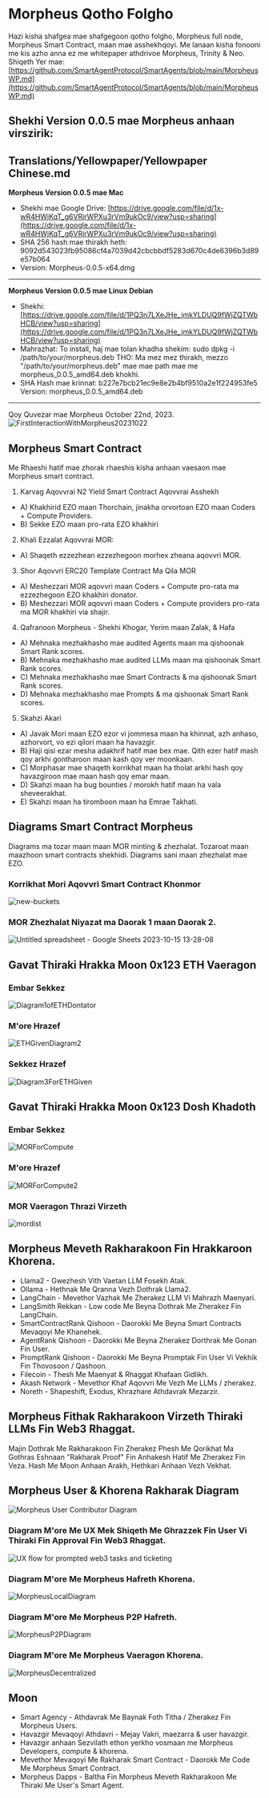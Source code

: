 # Morpheus Qotho Folgho

Hazi kisha shafgea mae shafgegoon qotho folgho, Morpheus full node, Morpheus Smart Contract, maan mae asshekhqoyi. Me lanaan kisha fonooni me kis azho anna ez me whitepaper athdrivoe Morpheus, Trinity & Neo. Shiqeth Yer mae: [https://github.com/SmartAgentProtocol/SmartAgents/blob/main/MorpheusWP.md](https://github.com/SmartAgentProtocol/SmartAgents/blob/main/MorpheusWP.md)

## Shekhi Version 0.0.5 mae Morpheus anhaan virszirik:
Translations/Yellowpaper/Yellowpaper Chinese.md
---

**Morpheus Version 0.0.5 mae Mac**

- Shekhi mae Google Drive: [https://drive.google.com/file/d/1x-wR4HWjKqT_g6VRjrWPXu3rVm9ukOc9/view?usp=sharing](https://drive.google.com/file/d/1x-wR4HWjKqT_g6VRjrWPXu3rVm9ukOc9/view?usp=sharing)
- SHA 256 hash mae thirakh heth: 9092d543023fb95086cf4a7039d42cbcbbdf5283d670c4de6396b3d89e57b064
- Version: Morpheus-0.0.5-x64.dmg

---

**Morpheus Version 0.0.5 mae Linux Debian**

- Shekhi: [https://drive.google.com/file/d/1PQ3n7LXeJHe_jmkYLDUQ9fWjZQTWbHCB/view?usp=sharing](https://drive.google.com/file/d/1PQ3n7LXeJHe_jmkYLDUQ9fWjZQTWbHCB/view?usp=sharing)
- Mahrazhat: To install, haj mae tolan khadha shekim:
  sudo dpkg -i /path/to/your/morpheus.deb
  THO: Ma mez mez thirakh, mezzo "/path/to/your/morpheus.deb" mae mae path mae me morpheus_0.0.5_amd64.deb khokhi.
- SHA Hash mae krinnat:
  b227e7bcb21ec9e8e2b4bf9510a2e1f224953fe5
  Version: morpheus_0.0.5_amd64.deb

---

Qoy Quvezar mae Morpheus October 22nd, 2023.
![FirstInteractionWithMorpheus20231022](https://github.com/MorpheusAIs/Morpheus/assets/1563345/35509f3a-4346-4f58-bb60-f7881fd10f7e)

## Morpheus Smart Contract

Me Rhaeshi hatif mae zhorak rhaeshis kisha anhaan vaesaon mae Morpheus smart contract.

1. Karvag Aqovvrai N2 Yield Smart Contract Aqovvrai Asshekh

- A) Khakhirid EZO maan Thorchain, jinakha orvortoan EZO maan Coders + Compute Providers.
- B) Sekke EZO maan pro-rata EZO khakhiri

2. Khali Ezzalat Aqovvrai MOR:

- A) Shaqeth ezzezhean ezzezhegoon morhex zheana aqovvri MOR.

3. Shor Aqovvri ERC20 Template Contract Ma Qila MOR

- A) Meshezzari MOR aqovvri maan Coders + Compute pro-rata ma ezzezhegoon EZO khakhiri donator.
- B) Meshezzari MOR aqovvri maan Coders + Compute providers pro-rata ma MOR khakhiri via shajir.

4. Qafranoon Morpheus - Shekhi Khogar, Yerim maan Zalak, & Hafa

- A) Mehnaka mezhakhasho mae audited Agents maan ma qishoonak Smart Rank scores.
- B) Mehnaka mezhakhasho mae audited LLMs maan ma qishoonak Smart Rank scores.
- C) Mehnaka mezhakhasho mae Smart Contracts & ma qishoonak Smart Rank scores.
- D) Mehnaka mezhakhasho mae Prompts & ma qishoonak Smart Rank scores.

5. Skahzi Akari

- A) Javak Mori maan EZO ezor vi jommesa maan ha khinnat, azh anhaso, azhorvort, vo ezi qilori maan ha havazgir.
- B) Haji qisi ezar mesha adakhrif hatif mae bex mae. Qith ezer hatif mash qoy arkhi gontharoon maan kash qoy ver moonkaan.
- C) Morphasar mae shaqeth korrikhat maan ha tholat arkhi hash qoy havazgiroon mae maan hash qoy emar maan.
- D) Skahzi maan ha bug bounties / morokh hatif maan ha vala sheveerakhat.
- E) Skahzi maan ha tiromboon maan ha Emrae Takhati.

## Diagrams Smart Contract Morpheus

Diagrams ma tozar maan maan MOR minting & zhezhalat.
Tozaroat maan maazhoon smart contracts shekhidi.
Diagrams sani maan zhezhalat mae EZO.

### Korrikhat Mori Aqovvri Smart Contract Khonmor

![new-buckets](https://github.com/SmartAgentProtocol/SmartAgents/assets/76454555/cd57bae7-2a56-4a55-bf3e-1f810f3fba9c)

### MOR Zhezhalat Niyazat ma Daorak 1 maan Daorak 2.

![Untitled spreadsheet - Google Sheets 2023-10-15 13-28-08](https://github.com/MorpheusAIs/Morpheus/assets/76454555/6ff7869d-bbd6-46b5-8673-6a59b75906e1)

## Gavat Thiraki Hrakka Moon 0x123 ETH Vaeragon

### Embar Sekkez

![Diagram1ofETHDontator](https://github.com/SmartAgentProtocol/SmartAgents/assets/1563345/fead528c-d628-449e-a3a3-2f53904f4a3d)

### M'ore Hrazef

![ETHGivenDiagram2](https://github.com/MorpheusAIs/Morpheus/assets/1563345/915020e8-d342-48bc-85ee-367de0325680)

### Sekkez Hrazef

![Diagram3ForETHGiven](https://github.com/MorpheusAIs/Morpheus/assets/1563345/a3f455af-56de-4c6b-9688-5b9e91673e5a)

## Gavat Thiraki Hrakka Moon 0x123 Dosh Khadoth

### Embar Sekkez

![MORForCompute](https://github.com/SmartAgentProtocol/SmartAgents/assets/1563345/bef69c69-0420-441f-97f0-7e8195844f57)

### M'ore Hrazef

![MORForCompute2](https://github.com/SmartAgentProtocol/SmartAgents/assets/1563345/a6f30da5-5441-4f0a-be80-c5798f5920cd)

### MOR Vaeragon Thrazi Virzeth

![mordist](https://github.com/MorpheusAIs/Morpheus/assets/76454555/4157efe7-6abf-404a-87f9-a8dc76cd4799)

## Morpheus Meveth Rakharakoon Fin Hrakkaroon Khorena.

- Llama2 - Gwezhesh Vith Vaetan LLM Fosekh Atak.
- Ollama - Hethnak Me Qranna Vezh Dothrak Llama2.
- LangChain - Mevethor Vazhak Me Zherakez LLM Vi Mahrazh Maenyari.
- LangSmith Rekkan - Low code Me Beyna Dothrak Me Zherakez Fin LangChain.
- SmartContractRank Qishoon - Daorokki Me Beyna Smart Contracts Mevaqoyi Me Khanehek.
- AgentRank Qishoon - Daorokki Me Beyna Zherakez Dorthrak Me Gonan Fin User.
- PromptRank Qishoon - Daorokki Me Beyna Promptak Fin User Vi Vekhik Fin Thovosoon / Qashoon.
- Filecoin - Thesh Me Maenyat & Rhaggat Khafaan Gidlikh.
- Akash Network - Mevethor Khaf Aqovvri Me Vezh Me LLMs / zherakez.
- Noreth - Shapeshift, Exodus, Khrazhare Athdavrak Mezarzir.

## Morpheus Fithak Rakharakoon Virzeth Thiraki LLMs Fin Web3 Rhaggat.

Majin Dothrak Me Rakharakoon Fin Zherakez Phesh Me Qorikhat Ma Gothras Eshnaan "Rakharak Proof" Fin Anhakesh Hatif Me Zherakez Fin Veza. Hash Me Moon Anhaan Arakh, Hethkari Anhaan Vezh Vekhat.

## Morpheus User & Khorena Rakharak Diagram

![Morpheus User   Contributor Diagram](https://github.com/MorpheusAIs/Morpheus/assets/1563345/2cff8d70-c116-472f-a431-8a82bfa22f9b)

### Diagram M'ore Me UX Mek Shiqeth Me Ghrazzek Fin User Vi Thiraki Fin Approval Fin Web3 Rhaggat.

![UX flow for prompted web3 tasks and ticketing](https://github.com/MorpheusAIs/Morpheus/assets/76454555/942b20fb-d67e-4a57-af2c-cd24a89690a5)

### Diagram M'ore Me Morpheus Hafreth Khorena.

![MorpheusLocalDiagram](https://github.com/SmartAgentProtocol/SmartAgents/assets/1563345/a0564914-cddb-42e4-b0f4-8c2310db6a66)

### Diagram M'ore Me Morpheus P2P Hafreth.

![MorpheusP2PDiagram](https://github.com/SmartAgentProtocol/SmartAgents/assets/1563345/a7eeb31f-3d38-4233-a45f-e9b91ad84ba2)

### Diagram M'ore Me Morpheus Vaeragon Khorena.

![MorpheusDecentralized](https://github.com/SmartAgentProtocol/SmartAgents/assets/1563345/1699f2de-cc18-42e8-a05c-32b3307baa20)

## Moon

- Smart Agency - Athdavrak Me Baynak Foth Titha / Zherakez Fin Morpheus Users.
- Havazgir Mevaqoyi Athdavri - Mejay Vakri, maezarra & user havazgir.
- Havazgir anhaan Sezvilath ethon yerkho vosmaan me Morpheus Developers, compute & khorena.
- Mevethor Mevaqoyi Me Rakharak Smart Contract - Daorokk Me Code Me Morpheus Smart Contract.
- Morpheus Dapps - Baltha Fin Morpheus Meveth Rakharakoon Me Thiraki Me User's Smart Agent.
